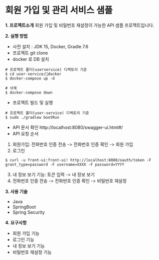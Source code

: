 # 회원 가입 및 관리 서비스 샘플
**1. 프로젝트소개**
회원 가입 및 비밀번호 재설정이 가능한 API 샘플 프로젝트입니다.




**2. 실행 방법**
- 사전 설치 : JDK 15, Docker, Gradle 7.6
- 프로젝트 git clone
- docker 로 DB 설치
```
# 프로젝트 폴더(userservice) 디렉토리 기준
$ cd user-service/docker
$ docker-compose up -d

# 삭제
$ docker-compose down
```

- 프로젝트 빌드 및 실행
```
# 프로젝트 폴더(user-service) 디렉토리 기준
$ sudo ./gradlew bootRun

```

- API 문서 확인
http://localhost:8080/swagger-ui.html#/
- API 요청 순서 
 1) 회원가입: 전화번호 인증 전송 -> 전화번호 인증 확인 -> 회원 가입
 2) 로그인
```
$ curl -u front-ui:front-ui! http://localhost:8080/oauth/token -F grant_type=password -F username=XXXX -F password=YYYY
```
 3) 내 정보 보기 기능: 토큰 입력 -> 내 정보 보기
 4) 전화번호 인증 전송 -> 전화번호 인증 확인 -> 비밀번호 재설정




**3. 사용 기술**
- Java
- SpringBoot
- Spring Security




**4. 요구사항**
- 회원 가입 기능
- 로그인 기능
- 내 정보 보기 기능
- 비밀번호 재설정 기능




